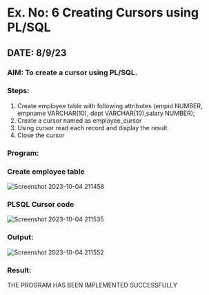 # Ex. No: 6 Creating Cursors using PL/SQL
## DATE: 8/9/23
### AIM: To create a cursor using PL/SQL.

### Steps:
1. Create employee table with following attributes (empid NUMBER, empname VARCHAR(10), dept VARCHAR(10),salary NUMBER);
2. Create a cursor named as employee_cursor
3. Using cursor read each record and display the result
4. Close the cursor

### Program:

### Create employee table
![Screenshot 2023-10-04 211458](https://github.com/selva258963/Ex-no-6-Creating-Cursors-using-PL-SQL/assets/121961701/8fe1425f-db7d-445f-8139-b846d87008f2)


### PLSQL Cursor code
![Screenshot 2023-10-04 211535](https://github.com/selva258963/Ex-no-6-Creating-Cursors-using-PL-SQL/assets/121961701/8221e91e-3eeb-4adf-b96e-591c47a990a2)


### Output:
![Screenshot 2023-10-04 211552](https://github.com/selva258963/Ex-no-6-Creating-Cursors-using-PL-SQL/assets/121961701/aeb7e918-2e0a-4f10-9fc1-50fc427408f7)


### Result:
THE PROGRAM HAS BEEN IMPLEMENTED SUCCESSFULLY
